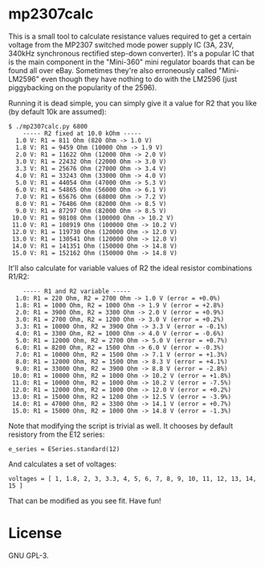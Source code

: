 # mp2307calc
This is a small tool to calculate resistance values required to get a certain
voltage from the MP2307 switched mode power supply IC (3A, 23V, 340kHz
synchronous rectified step-down converter). It's a popular IC that is the main
component in the "Mini-360" mini regulator boards that can be found all over
eBay. Sometimes they're also erroneously called "Mini-LM2596" even though they
have nothing to do with the LM2596 (just piggybacking on the popularity of the
2596).

Running it is dead simple, you can simply give it a value for R2 that you like
(by default 10k are assumed):

```
$ ./mp2307calc.py 6800
    ----- R2 fixed at 10.0 kOhm -----
  1.0 V: R1 = 811 Ohm (820 Ohm -> 1.0 V)
  1.8 V: R1 = 9459 Ohm (10000 Ohm -> 1.9 V)
  2.0 V: R1 = 11622 Ohm (12000 Ohm -> 2.0 V)
  3.0 V: R1 = 22432 Ohm (22000 Ohm -> 3.0 V)
  3.3 V: R1 = 25676 Ohm (27000 Ohm -> 3.4 V)
  4.0 V: R1 = 33243 Ohm (33000 Ohm -> 4.0 V)
  5.0 V: R1 = 44054 Ohm (47000 Ohm -> 5.3 V)
  6.0 V: R1 = 54865 Ohm (56000 Ohm -> 6.1 V)
  7.0 V: R1 = 65676 Ohm (68000 Ohm -> 7.2 V)
  8.0 V: R1 = 76486 Ohm (82000 Ohm -> 8.5 V)
  9.0 V: R1 = 87297 Ohm (82000 Ohm -> 8.5 V)
 10.0 V: R1 = 98108 Ohm (100000 Ohm -> 10.2 V)
 11.0 V: R1 = 108919 Ohm (100000 Ohm -> 10.2 V)
 12.0 V: R1 = 119730 Ohm (120000 Ohm -> 12.0 V)
 13.0 V: R1 = 130541 Ohm (120000 Ohm -> 12.0 V)
 14.0 V: R1 = 141351 Ohm (150000 Ohm -> 14.8 V)
 15.0 V: R1 = 152162 Ohm (150000 Ohm -> 14.8 V)
```

It'll also calculate for variable values of R2 the ideal resistor combinations
R1/R2:

```
    ----- R1 and R2 variable -----
  1.0: R1 = 220 Ohm, R2 = 2700 Ohm -> 1.0 V (error = +0.0%)
  1.8: R1 = 1000 Ohm, R2 = 1000 Ohm -> 1.9 V (error = +2.8%)
  2.0: R1 = 3900 Ohm, R2 = 3300 Ohm -> 2.0 V (error = +0.9%)
  3.0: R1 = 2700 Ohm, R2 = 1200 Ohm -> 3.0 V (error = +0.2%)
  3.3: R1 = 10000 Ohm, R2 = 3900 Ohm -> 3.3 V (error = -0.1%)
  4.0: R1 = 3300 Ohm, R2 = 1000 Ohm -> 4.0 V (error = -0.6%)
  5.0: R1 = 12000 Ohm, R2 = 2700 Ohm -> 5.0 V (error = +0.7%)
  6.0: R1 = 8200 Ohm, R2 = 1500 Ohm -> 6.0 V (error = -0.3%)
  7.0: R1 = 10000 Ohm, R2 = 1500 Ohm -> 7.1 V (error = +1.3%)
  8.0: R1 = 12000 Ohm, R2 = 1500 Ohm -> 8.3 V (error = +4.1%)
  9.0: R1 = 33000 Ohm, R2 = 3900 Ohm -> 8.8 V (error = -2.8%)
 10.0: R1 = 10000 Ohm, R2 = 1000 Ohm -> 10.2 V (error = +1.8%)
 11.0: R1 = 10000 Ohm, R2 = 1000 Ohm -> 10.2 V (error = -7.5%)
 12.0: R1 = 12000 Ohm, R2 = 1000 Ohm -> 12.0 V (error = +0.2%)
 13.0: R1 = 15000 Ohm, R2 = 1200 Ohm -> 12.5 V (error = -3.9%)
 14.0: R1 = 47000 Ohm, R2 = 3300 Ohm -> 14.1 V (error = +0.7%)
 15.0: R1 = 15000 Ohm, R2 = 1000 Ohm -> 14.8 V (error = -1.3%)
```

Note that modifying the script is trivial as well. It chooses by default resistory from the E12 series:

```
e_series = ESeries.standard(12)
```

And calculates a set of voltages:

```
voltages = [ 1, 1.8, 2, 3, 3.3, 4, 5, 6, 7, 8, 9, 10, 11, 12, 13, 14, 15 ]
```

That can be modified as you see fit. Have fun!

# License
GNU GPL-3.
